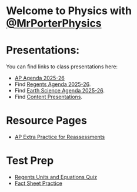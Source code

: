 # Welcome to Physics with [@MrPorterPhysics](https://twitter.com/MrPorterPhysics)

# Presentations:

You can find links to class presentations here:
  - [AP Agenda 2025-26](/Daily%20Plan/20252026/Daily%20Slides/APAgendas202526.html)
  - Find [Regents Agenda 2025-26](/Daily%20Plan/20252026/Daily%20Slides/RPAgendas202526.html).
  - Find [Earth Science Agenda 2025-26](/Daily%20Plan/20252026/Daily%20Slides/EarthSci202526.html).
  - Find [Content Presentations](presindex).

# Resource Pages
  - [AP Extra Practice for Reassessments](\AP%20Resource%20Pages\apSBGPractice)

# Test Prep
  - [Regents Units and Equations Quiz](/mrporterphysics.github.io/regentsTestPrep/unitstestprepquiz.html)
  - [Fact Sheet Practice](/mrporterphysics.github.io/ap-physics-quiz/index.html)